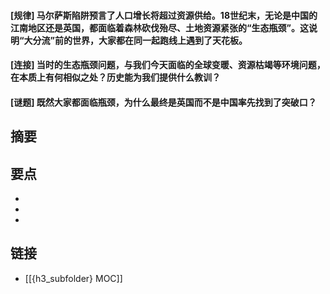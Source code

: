 #### [规律] 马尔萨斯陷阱预言了人口增长将超过资源供给。18世纪末，无论是中国的江南地区还是英国，都面临着森林砍伐殆尽、土地资源紧张的“生态瓶颈”。这说明“大分流”前的世界，大家都在同一起跑线上遇到了天花板。


#### [连接] 当时的生态瓶颈问题，与我们今天面临的全球变暖、资源枯竭等环境问题，在本质上有何相似之处？历史能为我们提供什么教训？


#### [谜题] 既然大家都面临瓶颈，为什么最终是英国而不是中国率先找到了突破口？


## 摘要


## 要点

- 
- 
- 

## 链接

- [[{h3_subfolder} MOC]]
